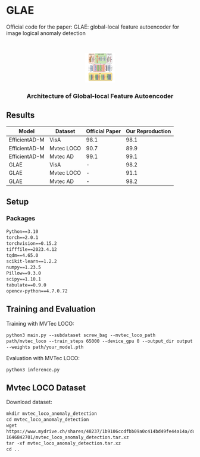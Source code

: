 # GLAE

Official code for the paper: GLAE: global-local feature autoencoder for image logical anomaly detection

<!-- PROJECT SHIELDS -->

<!-- PROJECT LOGO -->
<br />

<p align="center">
  <a href="https://github.com/JHC521PJJ/GLAE/tree/master/">
    <img src="images/glae.svg" alt="Logo" width="80" height="80">
  </a>

  <h3 align="center">Architecture of Global-local Feature Autoencoder</h3>
  
  </p>

</p>


## Results

| Model         | Dataset    | Official Paper | Our Reproduction |
|---------------|------------|----------------|----------------|
| EfficientAD-M | VisA       | 98.1           | 98.1        |
| EfficientAD-M | Mvtec LOCO | 90.7           | 89.9           |
| EfficientAD-M | Mvtec AD   | 99.1           | 99.1           |
| GLAE | VisA       | -          | 98.2        |
| GLAE | Mvtec LOCO | -           | 91.1           |
| GLAE | Mvtec AD   | -          | 98.2           |

## Setup

### Packages

```
Python==3.10
torch==2.0.1
torchvision==0.15.2
tifffile==2023.4.12
tqdm==4.65.0
scikit-learn==1.2.2
numpy==1.23.5
Pillow==9.3.0
scipy==1.10.1
tabulate==0.9.0
opencv-python==4.7.0.72
```

## Training and Evaluation

Training with MVTec LOCO:
```
python3 main.py --subdataset screw_bag --mvtec_loco_path path/mvtec_loco --train_steps 65000 --device_gpu 0 --output_dir output --weights path/your_model.pth
```

Evaluation with MVTec LOCO:

```
python3 inference.py 
```

## Mvtec LOCO Dataset

Download dataset:

```
mkdir mvtec_loco_anomaly_detection
cd mvtec_loco_anomaly_detection
wget https://www.mydrive.ch/shares/48237/1b9106ccdfbb09a0c414bd49fe44a14a/download/430647091-1646842701/mvtec_loco_anomaly_detection.tar.xz
tar -xf mvtec_loco_anomaly_detection.tar.xz
cd ..
```

